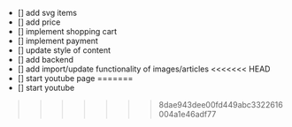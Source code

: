 * [] add svg items
* [] add price
* [] implement shopping cart
* [] implement payment
* [] update style of content
* [] add backend
* [] add import/update functionality of images/articles
<<<<<<< HEAD
* [] start youtube page
=======
* [] start youtube
>>>>>>> 8dae943dee00fd449abc3322616004a1e46adf77
